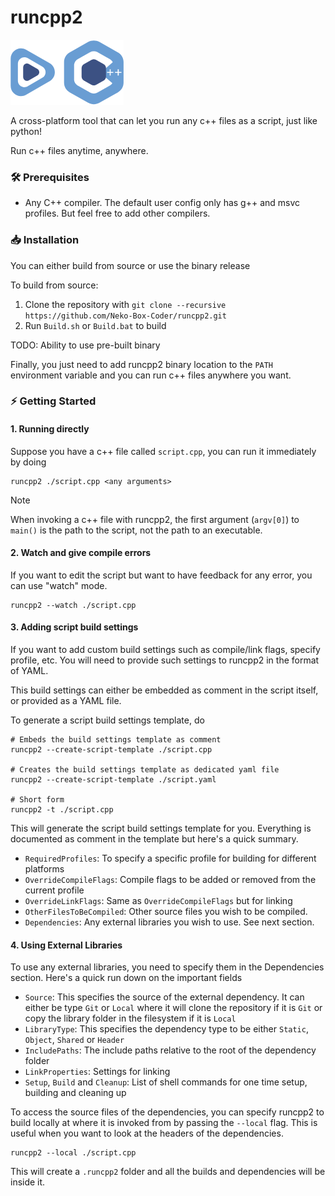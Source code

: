 # runcpp2

![runcpp2 logo](./Runcpp2Logo.png)

A cross-platform tool that can let you run any c++ files as a script, just like python!

Run c++ files anytime, anywhere.

### 🛠️ Prerequisites
- Any C++ compiler. The default user config only has g++ and msvc profiles. But feel free to
add other compilers.

### 📥️ Installation
You can either build from source or use the binary release

To build from source:
1. Clone the repository with `git clone --recursive https://github.com/Neko-Box-Coder/runcpp2.git`
2. Run `Build.sh` or `Build.bat` to build

TODO: Ability to use pre-built binary

Finally, you just need to add runcpp2 binary location to the `PATH` environment variable and 
you can run c++ files anywhere you want.

### ⚡️ Getting Started

#### 1. Running directly
Suppose you have a c++ file called `script.cpp`, you can run it immediately by doing 

```shell
runcpp2 ./script.cpp <any arguments>
```

> [!NOTE]
> When invoking a c++ file with runcpp2, the first argument (`argv[0]`) to `main()` is the path
> to the script, not the path to an executable.

#### 2. Watch and give compile errors
If you want to edit the script but want to have feedback for any error, you can use "watch" mode.

```shell
runcpp2 --watch ./script.cpp
```

#### 3. Adding script build settings
If you want to add custom build settings such as compile/link flags, specify profile, etc. 
You will need to provide such settings to runcpp2 in the format of YAML.

This build settings can either be embedded as comment in the script itself, or provided as 
a YAML file.

To generate a script build settings template, do 

```shell
# Embeds the build settings template as comment
runcpp2 --create-script-template ./script.cpp

# Creates the build settings template as dedicated yaml file
runcpp2 --create-script-template ./script.yaml

# Short form
runcpp2 -t ./script.cpp
```

This will generate the script build settings template for you. 
Everything is documented as comment in the template but here's a quick summary.

- `RequiredProfiles`: To specify a specific profile for building for different platforms
- `OverrideCompileFlags`: Compile flags to be added or removed from the current profile
- `OverrideLinkFlags`: Same as `OverrideCompileFlags` but for linking
- `OtherFilesToBeCompiled`: Other source files you wish to be compiled.
- `Dependencies`: Any external libraries you wish to use. See next section.

#### 4. Using External Libraries

To use any external libraries, you need to specify them in the Dependencies section.
Here's a quick run down on the important fields

- `Source`: This specifies the source of the external dependency. 
It can either be type `Git` or `Local` where it will clone the repository if it is `Git` or 
copy the library folder in the filesystem if it is `Local`
- `LibraryType`: This specifies the dependency type to be either `Static`, `Object`, `Shared` 
or `Header`
- `IncludePaths`: The include paths relative to the root of the dependency folder
- `LinkProperties`: Settings for linking
- `Setup`, `Build` and `Cleanup`: List of shell commands for one time setup, building and 
cleaning up

To access the source files of the dependencies, you can specify runcpp2 to build locally at 
where it is invoked from by passing the `--local` flag. This is useful when you want to
look at the headers of the dependencies.

```shell
runcpp2 --local ./script.cpp
```

This will create a `.runcpp2` folder and all the builds and dependencies will be inside it.

